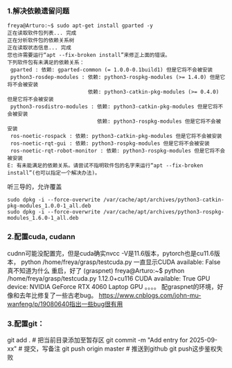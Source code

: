 ### 1.解决依赖遗留问题
```
freya@Arturo:~$ sudo apt-get install gparted -y
正在读取软件包列表... 完成
正在分析软件包的依赖关系树       
正在读取状态信息... 完成       
您也许需要运行“apt --fix-broken install”来修正上面的错误。
下列软件包有未满足的依赖关系：
 gparted : 依赖: gparted-common (= 1.0.0-0.1build1) 但是它将不会被安装
 python3-rosdep-modules : 依赖: python3-rospkg-modules (>= 1.4.0) 但是它将不会被安装
                          依赖: python3-catkin-pkg-modules (>= 0.4.0) 但是它将不会被安装
 python3-rosdistro-modules : 依赖: python3-catkin-pkg-modules 但是它将不会被安装
                             依赖: python3-rospkg-modules 但是它将不会被安装
 ros-noetic-rospack : 依赖: python3-catkin-pkg-modules 但是它将不会被安装
 ros-noetic-rqt-gui : 依赖: python3-rospkg-modules 但是它将不会被安装
 ros-noetic-rqt-robot-monitor : 依赖: python3-rospkg-modules 但是它将不会被安装
E: 有未能满足的依赖关系。请尝试不指明软件包的名字来运行“apt --fix-broken install”(也可以指定一个解决办法)。
```
听三导的，允许覆盖
~~~
sudo dpkg -i --force-overwrite /var/cache/apt/archives/python3-catkin-pkg-modules_1.0.0-1_all.deb
sudo dpkg -i --force-overwrite /var/cache/apt/archives/python3-rospkg-modules_1.6.0-1_all.deb
~~~

### 2.配置cuda, cudann
cudnn可能没配置完，但是cuda确实nvcc -V是11.6版本，pytorch也是cu11.6版本，
python /home/freya/grasp/testcuda.py 一直显示CUDA available: False真不知道为什么
重启，好了
(graspnet) freya@Arturo:~$ python /home/freya/grasp/testcuda.py
1.12.0+cu116
CUDA available: True
GPU device: NVIDIA GeForce RTX 4060 Laptop GPU
。。。。
配graspnet的环境，好像和去年比修复了一些古老bug。
https://www.cnblogs.com/john-mu-wanfeng/p/19080640指出一些bug很有用

### 3.配置git：
git add .	# 把当前目录添加至暂存区
git commit -m "Add entry for 2025-09-xx"	# 提交，写备注
git push origin master	# 推送到github
git push这步鉴权失败
